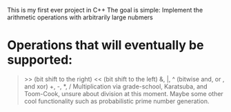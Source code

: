 This is my first ever project in C++
The goal is simple: Implement the arithmetic operations with arbitrarily large nubmers
# Operations that will eventually be supported:
> \>> (bit shift to the right)
> \<< (bit shift to the left)
> &, |, ^ (bitwise and, or , and xor)
> +, -, *, /
Multiplication via grade-school, Karatsuba, and Toom-Cook, unsure about division at this moment.
Maybe some other cool functionality such as probabilistic prime number generation.
